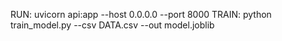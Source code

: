 RUN: uvicorn api:app --host 0.0.0.0 --port 8000
TRAIN: python train_model.py --csv DATA.csv --out model.joblib

